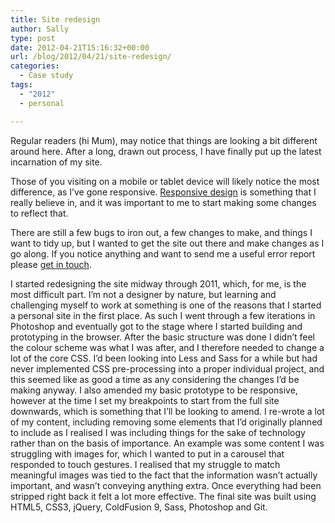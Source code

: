 ```yaml
---
title: Site redesign
author: Sally
type: post
date: 2012-04-21T15:16:32+00:00
url: /blog/2012/04/21/site-redesign/
categories:
  - Case study
tags:
  - "2012"
  - personal

---
```

Regular readers (hi Mum), may notice that things are looking a bit different around here. After a long, drawn out process, I have finally put up the latest incarnation of my site.

Those of you visiting on a mobile or tablet device will likely notice the most difference, as I&#8217;ve gone responsive. <a href="http://en.wikipedia.org/wiki/Responsive_Web_Design" target="_blank">Responsive design</a> is something that I really believe in, and it was important to me to start making some changes to reflect that.

There are still a few bugs to iron out, a few changes to make, and things I want to tidy up, but I wanted to get the site out there and make changes as I go along. If you notice anything and want to send me a useful error report please [get in touch][1].

I started redesigning the site midway through 2011, which, for me, is the most difficult part. I&#8217;m not a designer by nature, but learning and challenging myself to work at something is one of the reasons that I started a personal site in the first place. As such I went through a few iterations in Photoshop and eventually got to the stage where I started building and prototyping in the browser. After the basic structure was done I didn&#8217;t feel the colour scheme was what I was after, and I therefore needed to change a lot of the core CSS. I&#8217;d been looking into Less and Sass for a while but had never implemented CSS pre-processing into a proper individual project, and this seemed like as good a time as any considering the changes I&#8217;d be making anyway. I also amended my basic prototype to be responsive, however at the time I set my breakpoints to start from the full site downwards, which is something that I&#8217;ll be looking to amend. I re-wrote a lot of my content, including removing some elements that I&#8217;d originally planned to include as I realised I was including things for the sake of technology rather than on the basis of importance. An example was some content I was struggling with images for, which I wanted to put in a carousel that responded to touch gestures. I realised that my struggle to match meaningful images was tied to the fact that the information wasn&#8217;t actually important, and wasn&#8217;t conveying anything extra. Once everything had been stripped right back it felt a lot more effective. The final site was built using HTML5, CSS3, jQuery, ColdFusion 9, Sass, Photoshop and Git.

 [1]: https://sallylait.com/contact